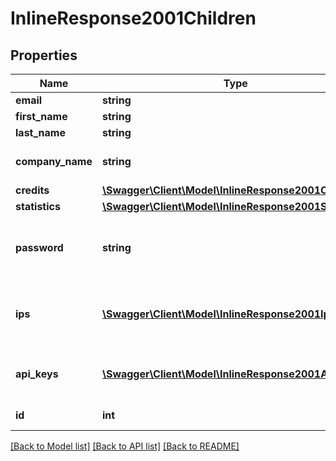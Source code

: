 # InlineResponse2001Children

## Properties
Name | Type | Description | Notes
------------ | ------------- | ------------- | -------------
**email** | **string** | Login Email | 
**first_name** | **string** | First Name | 
**last_name** | **string** | Last Name | 
**company_name** | **string** | Name of the company | 
**credits** | [**\Swagger\Client\Model\InlineResponse2001Credits**](InlineResponse2001Credits.md) |  | [optional] 
**statistics** | [**\Swagger\Client\Model\InlineResponse2001Statistics**](InlineResponse2001Statistics.md) |  | [optional] 
**password** | **string** | The encrypted password of child account | 
**ips** | [**\Swagger\Client\Model\InlineResponse2001Ips[]**](InlineResponse2001Ips.md) | IP(s) associated to a child account user | [optional] 
**api_keys** | [**\Swagger\Client\Model\InlineResponse2001ApiKeys[]**](InlineResponse2001ApiKeys.md) | API Keys associated to child account | [optional] 
**id** | **int** | ID of the child | [optional] 

[[Back to Model list]](../README.md#documentation-for-models) [[Back to API list]](../README.md#documentation-for-api-endpoints) [[Back to README]](../README.md)


